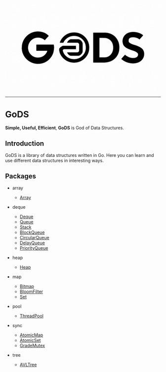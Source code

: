 <p style="text-align: center;">
  <a><img src="doc/logo.png" alt="GoDS"></a>
</p>

---

# GoDS

__Simple, Useful, Efficient__, __GoDS__ is God of Data Structures.

## Introduction

GoDS is a library of data structures written in Go. Here you can learn and use different data structures in interesting
ways.

## Packages

* array
    - [Array](array/array)

* deque
    - [Deque](deque/deque)
    - [Queue](deque/queue)
    - [Stack](deque/stack)
    - [BlockQueue](deque/blockqueue)
    - [CircularQueue](deque/circularqueue)
    - [DelayQueue](deque/delayqueue)
    - [PriorityQueue](deque/priorityqueue)

* heap
    - [Heap](heap)

* map
    - [Bitmap](map/bitmap)
    - [BloomFilter](map/bloomfilter)
    - [Set](map/set)

* pool
    - [ThreadPool](pool/threadpool)

* sync
    - [AtomicMap](sync/atomicmap)
    - [AtomicSet](sync/atomicset)
    - [GradeMutex](sync/grademutex)

* tree
    - [AVLTree](tree/avltree)